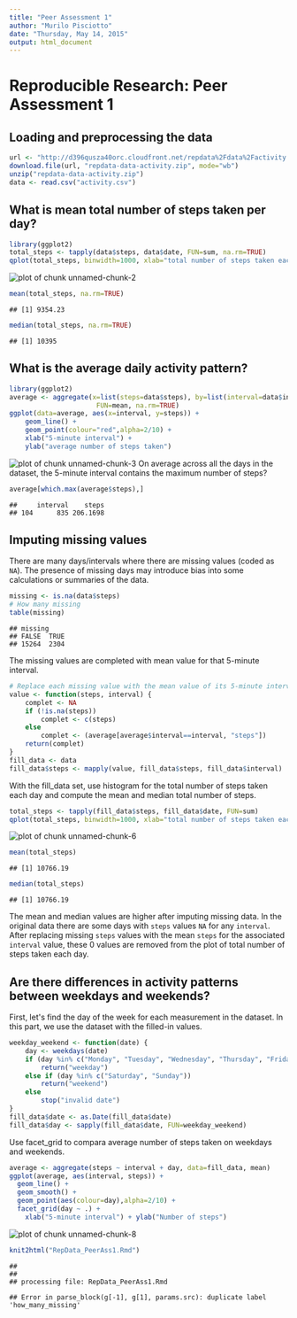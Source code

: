 ```yaml
---
title: "Peer Assessment 1"
author: "Murilo Pisciotto"
date: "Thursday, May 14, 2015"
output: html_document
---
```

# Reproducible Research: Peer Assessment 1

## Loading and preprocessing the data

```r
url <- "http://d396qusza40orc.cloudfront.net/repdata%2Fdata%2Factivity.zip"
download.file(url, "repdata-data-activity.zip", mode="wb")
unzip("repdata-data-activity.zip")
data <- read.csv("activity.csv")
```
## What is mean total number of steps taken per day?

```r
library(ggplot2)
total_steps <- tapply(data$steps, data$date, FUN=sum, na.rm=TRUE)
qplot(total_steps, binwidth=1000, xlab="total number of steps taken each day")
```

![plot of chunk unnamed-chunk-2](figure/unnamed-chunk-2-1.png) 

```r
mean(total_steps, na.rm=TRUE)
```

```
## [1] 9354.23
```

```r
median(total_steps, na.rm=TRUE)
```

```
## [1] 10395
```
## What is the average daily activity pattern?

```r
library(ggplot2)
average <- aggregate(x=list(steps=data$steps), by=list(interval=data$interval),
                      FUN=mean, na.rm=TRUE)
ggplot(data=average, aes(x=interval, y=steps)) +
    geom_line() +
    geom_point(colour="red",alpha=2/10) +
    xlab("5-minute interval") +
    ylab("average number of steps taken")
```

![plot of chunk unnamed-chunk-3](figure/unnamed-chunk-3-1.png) 
On average across all the days in the dataset, the 5-minute interval contains
the maximum number of steps?

```r
average[which.max(average$steps),]
```

```
##     interval    steps
## 104      835 206.1698
```
## Imputing missing values

There are many days/intervals where there are missing values (coded as `NA`). The presence of missing days may introduce bias into some calculations or summaries of the data.


```r
missing <- is.na(data$steps)
# How many missing
table(missing)
```

```
## missing
## FALSE  TRUE 
## 15264  2304
```
The missing values are completed with mean value for that 5-minute
interval.


```r
# Replace each missing value with the mean value of its 5-minute interval
value <- function(steps, interval) {
    complet <- NA
    if (!is.na(steps))
        complet <- c(steps)
    else
        complet <- (average[average$interval==interval, "steps"])
    return(complet)
}
fill_data <- data
fill_data$steps <- mapply(value, fill_data$steps, fill_data$interval)
```
With the fill_data set, use histogram for the total number of steps taken each day and compute the mean and median total number of steps.


```r
total_steps <- tapply(fill_data$steps, fill_data$date, FUN=sum)
qplot(total_steps, binwidth=1000, xlab="total number of steps taken each day")
```

![plot of chunk unnamed-chunk-6](figure/unnamed-chunk-6-1.png) 

```r
mean(total_steps)
```

```
## [1] 10766.19
```

```r
median(total_steps)
```

```
## [1] 10766.19
```
The mean and median values are higher after imputing missing data. In the original data
there are some days with `steps` values `NA` for 
any `interval`. After replacing missing `steps` values with the mean `steps`
for the associated `interval` value, these 0 values are removed from the plot
of total number of steps taken each day.

## Are there differences in activity patterns between weekdays and weekends?
First, let's find the day of the week for each measurement in the dataset. In
this part, we use the dataset with the filled-in values.


```r
weekday_weekend <- function(date) {
    day <- weekdays(date)
    if (day %in% c("Monday", "Tuesday", "Wednesday", "Thursday", "Friday"))
        return("weekday")
    else if (day %in% c("Saturday", "Sunday"))
        return("weekend")
    else
        stop("invalid date")
}
fill_data$date <- as.Date(fill_data$date)
fill_data$day <- sapply(fill_data$date, FUN=weekday_weekend)
```
Use facet_grid to compara average number of steps taken
on weekdays and weekends.

```r
average <- aggregate(steps ~ interval + day, data=fill_data, mean)
ggplot(average, aes(interval, steps)) +
  geom_line() +
  geom_smooth() +
  geom_point(aes(colour=day),alpha=2/10) +
  facet_grid(day ~ .) +
    xlab("5-minute interval") + ylab("Number of steps")
```

![plot of chunk unnamed-chunk-8](figure/unnamed-chunk-8-1.png) 


```r
knit2html("RepData_PeerAss1.Rmd")
```

```
## 
## 
## processing file: RepData_PeerAss1.Rmd
```

```
## Error in parse_block(g[-1], g[1], params.src): duplicate label 'how_many_missing'
```
